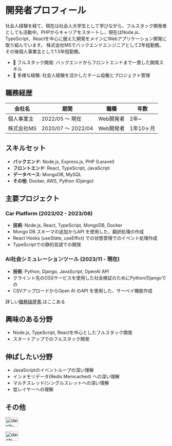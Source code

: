 
# 開発者プロフィール

社会人経験を経て、現在は社会人大学生として学びながら、フルスタック開発者としても活動中。PHPからキャリアをスタートし、現在はNode.js、TypeScript、Reactを中心に据えた開発をメインにWebアプリケーション開発に取り組んでいます。
株式会社MSでバックエンドエンジニアとして2年程勤務。その後個人事業主として1.5年程勤務。

- 🚀 フルスタック開発: バックエンドからフロントエンドまで一貫した開発スキル
- 🤝 多様な経験: 社会人経験を活かしたチーム協働とプロジェクト管理

## 職務経歴

| 会社名 | 期間 | 職種 | 年数 |
| ---- | ---- | ---- | ---- |
| 個人事業主 | 2022/05 〜 現在 | Web開発者 | 2年~ |
| 株式会社MS | 2020/07 〜 2022/04 | Web開発者 | 1年10ヶ月 |

## スキルセット

- **バックエンド**: Node.js, Express.js, PHP (Laravel)
- **フロントエンド**: React, TypeScript, JavaScript
- **データベース**: MongoDB, MySQL
- **その他**: Docker, AWS, Python (Django)

## 主要プロジェクト

### Car Platform (2023/02 - 2023/08)
- **技術**: Node.js, React, TypeScript, MongoDB, Docker
- Mongo DB スキーマの追加からAPI を使用した、翻訳処理の作成
- React Hooks (useState, useEffict) での状態管理でのイベント処理作成
- TypeScriptでの静的言語での開発

### AI社会シミュレーションツール (2023/11 - 現在)
- **技術**: Python, Django, JavaScript, OpenAI API
- クライント先のOSSサービスを使用した社会検証のためにPython/Djangoでの
- CSVアップロードからOpen AI のAPI を使用した、サーベイ機能作成


詳しい[職務経歴書](https://github.com/daichitt/workExperienceJP).はここある

## 興味のある分野
- Node.js, TypeScript, Reactを中心としたフルスタック開発
- スタートアップでのフルスタック開発

## 伸ばしたい分野
- JavaScriptのイベントループの深い理解
- インメモリデータ(Redis Memcached) への深い理解
- マルチスレッド/シングルスレットへの深い理解
- 低レイヤーへの理解

## その他
 <p align="left">
<!-- <a href="https://twitter.com/71414744e2414f4" target="blank"><img align="center" src="https://raw.githubusercontent.com/rahuldkjain/github-profile-readme-generator/master/src/images/icons/Social/twitter.svg" alt="71414744e2414f4" height="30" width="40" /></a> -->
<a href="https://linkedin.com/in/daichi-ishikawa-a08a2622a" target="blank"><img align="center" src="https://raw.githubusercontent.com/rahuldkjain/github-profile-readme-generator/master/src/images/icons/Social/linked-in-alt.svg" alt="daichi-ishikawa-a08a2622a" height="30" width="40" /></a>
</p>

<p align="left">
<a href="https://www.facebook.com/profile.php?id=100030926687822" target="blank"><img align="center" src="https://raw.githubusercontent.com/rahuldkjain/github-profile-readme-generator/master/src/images/icons/Social/facebook.svg" alt="daichi ishikawa" height="30" width="40" /></a>
</p>

<!--
## 開発者プロフィール
|  会社名  |  期間  |  職種  |
| ---- | ---- | ---- |  
|  個人事業主 <br> |  2022/05 〜 現在 | Web開発者 |
|  株式会社MS <br> |  2020/07 〜 2022/04 | Web開発者 |
### 個人事業主(2022/05〜2022/07)
職種：ソフトウェアエンジニア
#### 1. AI 社会シミュレーションツール開発
- 期間：2023/11〜 現在
- 担当： 機能追加
- 開発：Python、Django、JavaScript、OPEN AI
- OPEN-AI API を使用したOSS にサービスに機能追加
#### 2. Car pletform 
- 期間：2023/02〜2023/08
- 担当：運用
- 開発：Node.js、React、TypeScript、MongoDB、Docker
- フロントエンドの代わりに Node.js を使用して新しいバックエンド非同期関数を作成することにより、ページの読み込み速度が向上しました。
- 新しいスキーマを MongoDB に追加し、正確で一貫性のあるデータを維持することにより、メンテナンスが向上しました。
#### 3. ECサイト
- 期間：2022/05〜2022/07
- 担当：運用
- 開発：Symfony、PHP、MySQL、JavaScript、Docker、EC-CUBE
- 追加機能及びバグFixでの機能改善
### 株式会社MS（2020/07 〜 2022/04）
職種：ソフトウェアエンジニア
#### 1. 中古品販売システム開発
- 期間：2021/12〜2022/03
- 担当：新規開発
- 開発：Laravel、PHP、MySQL、JavaScript、JQuery、Docker、AWS CodeCommit
- REST APIでのCRUD の設計から実装
#### 2. 物件管理システム
- 期間：2021/8〜2022/11
- 担当：新規開発
- 開発：Laravel、PHP、MySQL、JavaScript、JQuery、Docker、AWS CodeCommit
- LarvelのView部分のフロントエンド画面担当
#### 3.オンライン名刺サービス
- 期間：2021/1〜2021/8
- 担当：運用
- 開発：Rails、Ruby、Rspec、MySQL、JavaScript、JQuery
- 新しい関数の作成と、Rspec を使用した単体テスト設計と作成
- バグ改修、規機能追加〜テストコードまで実装。
2020年7月 - 2020年12月 以下省略
## 主要スキル
### バックエンド
Node.js, Express.js
### フロントエンド
React, TypeScript, JavaScript
# 開発者プロフィール
Node.js、TypeScript、Reactを専門とするフルスタック開発者です。新しい技術に常に興味を持ち、効率的で拡張性の高いアプリケーション開発に情熱を注いでいます。
# 開発者プロフィール
PHPでキャリアをスタートし、現在はNode.js、TypeScript、Reactを中心としたフルスタック開発者として活躍しています。多様な技術スタックの経験を活かし、効率的で拡張性の高いWebアプリケーション開発に取り組んでいます。
- 🚀 バックエンドからフロントエンドまで一貫した開発が可能
- 🛠 クリーンコードとパフォーマンス最適化に注力
- 🤝 チーム協働を重視し、アジャイル開発環境での経験豊富
## 主要スキル
- **バックエンド**: Node.js, Express.js
- **フロントエンド**: React, TypeScript
- **データベース**: MongoDB, MySQL
- **その他**: Docker, AWS
## 主要プロジェクト
### Car Platform (2023/02 - 2023/08)
- **技術スタック**: Node.js, React, TypeScript, MongoDB, Docker
- 非同期関数を活用したバックエンド最適化によるパフォーマンス向上
- MongoDBスキーマ設計によるデータ整合性の改善
## 興味のある技術
- Node.js
- TypeScript
- React
-->
